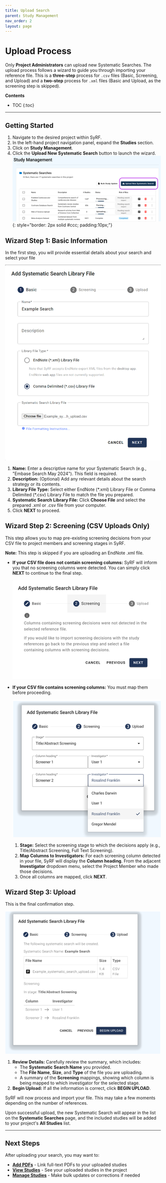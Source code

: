 ```yaml
---
title: Upload Search
parent: Study Management
nav_order: 2
layout: page
---
```


# Upload Process

Only **Project Administrators** can upload new Systematic Searches. The upload process follows a wizard to guide you through importing your reference file. This is a **three-step** process for `.csv` files (Basic, Screening, and Upload) and a **two-step** process for `.xml` files (Basic and Upload, as the screening step is skipped).

**Contents**

* TOC
{:toc}

---

## Getting Started

1. Navigate to the desired project within SyRF.  
2. In the left-hand project navigation panel, expand the **Studies** section.  
3. Click on **Study Management**.  
4. Click the **Upload New Systematic Search** button to launch the wizard.
![Search Upload](/figs/search_upload_button_location.png){: style="border: 2px solid #ccc; padding:10px;"}


## Wizard Step 1: Basic Information

In the first step, you will provide essential details about your search and select your file

![Screenshot showing the Basic Information step in the upload wizard](figs/search_upload_wizard_basic.png)

1. **Name:** Enter a descriptive name for your Systematic Search (e.g., "Embase Search May 2024"). This field is required.
2. **Description:** (Optional) Add any relevant details about the search strategy or its contents.  
3. **Library File Type:** Select either EndNote (\*.xml) Library File or Comma Delimited (\*.csv) Library File to match the file you prepared.  
4. **Systematic Search Library File:** Click **Choose File** and select the prepared .xml or .csv file from your computer.  
5. Click **NEXT** to proceed.

## Wizard Step 2: Screening (CSV Uploads Only)

This step allows you to map pre-existing screening decisions from your CSV file to project members and screening stages in SyRF.

**Note:** This step is skipped if you are uploading an EndNote .xml file.

* **If your CSV file does not contain screening columns:** SyRF will inform you that no screening columns were detected. You can simply click **NEXT** to continue to the final step.

    ![Screenshot showing no screening columns detected in CSV upload](figs/search_upload_wizard_screening-no-columns.png)

* **If your CSV file contains screening columns:** You must map them before proceeding.

    ![Screenshot showing screening column mapping in the upload wizard](figs/search_upload_wizard_screening-mapping-step.svg)
    
    1. **Stage:** Select the screening stage to which the decisions apply (e.g., Title/Abstract Screening, Full Text Screening).  
    2. **Map Columns to Investigators:** For each screening column detected in your file, SyRF will display the **Column heading**. From the adjacent **Investigator** dropdown menu, select the Project Member who made those decisions.  
    3. Once all columns are mapped, click **NEXT**.

## Wizard Step 3: Upload

This is the final confirmation step.

![Screenshot showing the final upload confirmation step in the wizard](figs/search_upload_wizard_upload-step.svg)

1. **Review Details:** Carefully review the summary, which includes:  
   * The **Systematic Search Name** you provided.  
   * The **File Name**, **Size**, and **Type** of the file you are uploading.  
   * A summary of the **Screening** mappings, showing which column is being mapped to which investigator for the selected stage.  
2. **Begin Upload:** If all the information is correct, click **BEGIN UPLOAD**.

SyRF will now process and import your file. This may take a few moments depending on the number of references.

Upon successful upload, the new Systematic Search will appear in the list on the **Systematic Searches** page, and the included studies will be added to your project's **All Studies** list.

---

## Next Steps

After uploading your search, you may want to:

* **[Add PDFs](manage-pdfs.html)** - Link full-text PDFs to your uploaded studies
* **[View Studies](view-studies.html)** - See your uploaded studies in the project
* **[Manage Studies](manage-studies.html)** - Make bulk updates or corrections if needed
